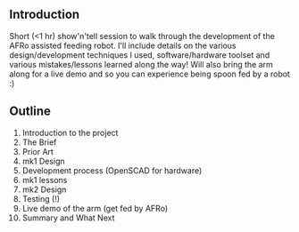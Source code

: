 ## Introduction

Short (<1 hr) show'n'tell session to walk through the development of the AFRo assisted feeding robot.  I'll include details on the various design/development techniques I used, software/hardware toolset and various mistakes/lessons learned along the way!  Will also bring the arm along for a live demo and so you can experience being spoon fed by a robot :)

## Outline

1. Introduction to the project
2. The Brief
3. Prior Art
4. mk1 Design
5. Development process (OpenSCAD for hardware)
6. mk1 lessons
7. mk2 Design
8. Testing (!)
9. Live demo of the arm (get fed by AFRo)
10. Summary and What Next

